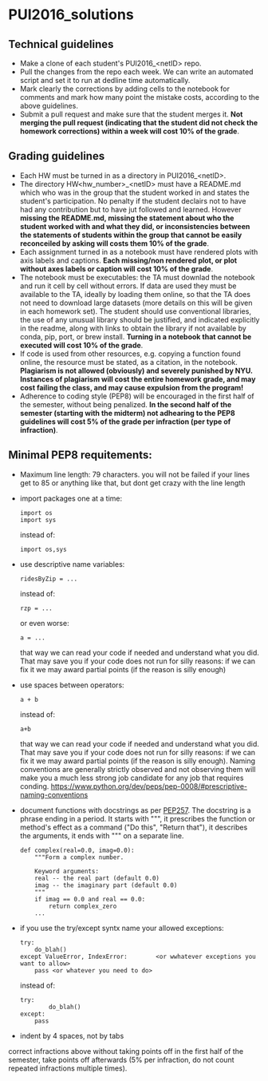 # PUI2016_solutions


## Technical guidelines

- Make a clone of each student's PUI2016_\<netID> repo. 
- Pull the changes from the repo each week. We can write an automated script and set it to run at dedline time automatically.
- Mark clearly the corrections by adding cells to the notebook for comments and mark how many point the mistake costs, according to the above guidelines. 
- Submit a pull request and make sure that the student merges it. __Not merging the pull request (indicating that the student did not check the homework corrections) within a week will cost 10% of the grade__.



## Grading guidelines 
- Each HW must be turned in as a directory in PUI2016_\<netID>.
- The directory  HW\<hw_number>\_\<netID> must have a README.md which who was in the group that the student worked in and states the student's participation. No penalty if the student declairs not to have had any contribution but to have jut followed and learned. However __missing the README.md, missing the statement about who the student worked with and what they did, or inconsistencies between the statements of students within the group that cannot be easily reconceiled by asking will costs them 10% of the grade__.
- Each assignment turned in as a notebook must have rendered plots with axis labels and captions. __Each missing/non rendered plot, or plot without axes labels or caption will cost 10% of the grade__.
- The notebook must be executables: the TA must downlad the notebook and run it cell by cell without errors. If data are used they must be available to the TA, ideally by loading them online, so that the TA does not need to download large datasets (more details on this will be given in each homework set). The student should use conventional libraries, the use of any unusual library should be justified, and indicated explicitly in the readme, along with links to obtain the library if not available by conda, pip, port, or brew install. __Turning in a notebook that cannot be executed will cost 10% of the grade__.
- If code is used from other resources, e.g. copying a function found online, the resource must be stated, as a citation, in the notebook. **Plagiarism is not allowed (obviously) and severely punished by NYU. Instances of plagiarism will cost the entire homework grade, and may cost failing the class, and may cause expulsion from the program!**
- Adherence to coding style (PEP8) will be encouraged in the first half of the semester, without being penalized. __In the second half of the semester (starting with the midterm) not adhearing to the PEP8 guidelines will cost 5% of the grade per infraction (per type of infraction)__.

## Minimal PEP8 requitements:

- Maximum line length: 79 characters. you will not be failed if your lines get to 85 or anything like that, but dont get crazy with the line length

- import packages one at a time:
  ```
  import os
  import sys
  ```
  instead of:

  ```
  import os,sys
  ```
- use descriptive name variables:
  ```
  ridesByZip = ...
  ```
	instead of:
  ```
  rzp = ...
  ```
	or even worse:
	```
	a = ...
	```
	that way we can read your code if needed and understand what you did. That may save 
  you if your code does not run for silly reasons: if we can fix it we may award partial 
  points (if the reason is silly enough)

- use spaces between operators:   
	```
  	a + b
	```
  instead of:
	```
	a+b
  	```
  that way we can read your code if needed and understand what you did. That may save 
  you if your code does not run for silly reasons: if we can fix it we may award partial 
  points (if the reason is silly enough). 
  Naming conventions are generally strictly observed and not observing them will make you a much less strong job candidate for any job that requires conding. https://www.python.org/dev/peps/pep-0008/#prescriptive-naming-conventions
  
- document functions with docstrings as per [PEP257](https://www.python.org/dev/peps/pep-0257/). The docstring is a phrase ending in a period. It starts with """, it prescribes the function or method's effect as a command ("Do this", "Return that"), it describes the arguments, it ends with """ on a separate line.
	```
	def complex(real=0.0, imag=0.0):
    	"""Form a complex number.   

    	Keyword arguments:
    	real -- the real part (default 0.0)
    	imag -- the imaginary part (default 0.0)
    	"""
    	if imag == 0.0 and real == 0.0:
        	return complex_zero
    	...
	```  	
- if you use the try/except syntx name your allowed exceptions:

  	```
  	try: 
  		do_blah()
  	except ValueError, IndexError:        <or wwhatever exceptions you want to allow>
		pass <or whatever you need to do>
   	```
  instead of: 
  	```
   	try: 
    		do_blah()
  	except:
		pass
  	```
- indent by 4 spaces, not by tabs

correct infractions above without taking points off in the first half of the semester, take points off afterwards (5% per infraction, do not count repeated infractions multiple times). 
